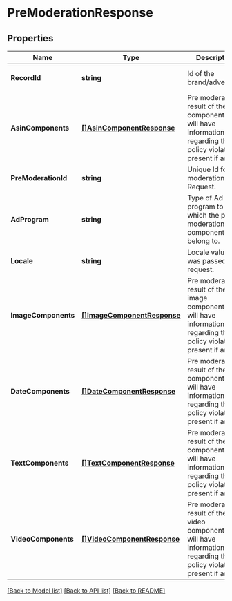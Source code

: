 # PreModerationResponse

## Properties
Name | Type | Description | Notes
------------ | ------------- | ------------- | -------------
**RecordId** | **string** | Id of the brand/advertiser. | [optional] [default to null]
**AsinComponents** | [**[]AsinComponentResponse**](AsinComponentResponse.md) | Pre moderation result of the asin components. It will have information regarding the policy violations present if any. | [optional] [default to null]
**PreModerationId** | **string** | Unique Id for the moderation Request. | [optional] [default to null]
**AdProgram** | **string** | Type of Ad program to which the pre moderation components belong to. | [optional] [default to null]
**Locale** | **string** | Locale value that was passed in request. | [optional] [default to null]
**ImageComponents** | [**[]ImageComponentResponse**](ImageComponentResponse.md) | Pre moderation result of the image components. It will have information regarding the policy violations present if any. | [optional] [default to null]
**DateComponents** | [**[]DateComponentResponse**](DateComponentResponse.md) | Pre moderation result of the date components. It will have information regarding the policy violations present if any. | [optional] [default to null]
**TextComponents** | [**[]TextComponentResponse**](TextComponentResponse.md) | Pre moderation result of the text components. It will have information regarding the policy violations present if any. | [optional] [default to null]
**VideoComponents** | [**[]VideoComponentResponse**](VideoComponentResponse.md) | Pre moderation result of the video components. It will have information regarding the policy violations present if any. | [optional] [default to null]

[[Back to Model list]](../README.md#documentation-for-models) [[Back to API list]](../README.md#documentation-for-api-endpoints) [[Back to README]](../README.md)

